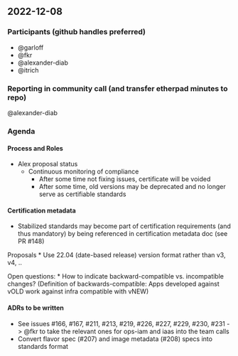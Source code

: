 ## 2022-12-08

### Participants (github handles preferred)
* @garloff
* @fkr
* @alexander-diab
* @itrich

### Reporting in community call (and transfer etherpad minutes to repo)
@alexander-diab

### Agenda

#### Process and Roles
* Alex proposal status
	- Continuous monitoring of compliance
		* After some time not fixing issues, certificate will be voided
		* After some time, old versions may be deprecated and no longer serve as certifiable standards

#### Certification metadata
* Stabilized standards may become part of certification requirements (and thus mandatory) by being referenced in certification metadata doc (see PR #148)

Proposals
	* Use 22.04 (date-based release) version format rather than v3, v4, ..
	
Open questions:
	* How  to indicate backward-compatible vs. incompatible changes?
		(Definition of backwards-compatible: Apps developed against vOLD work against infra compatible with vNEW)

#### ADRs to be written
* See issues #166, #167, #211, #213, #219, #226, #227, #229, #230, #231
  -> @fkr to take the relevant ones for ops-iam and iaas into the team calls
* Convert flavor spec (#207) and image metadata (#208) specs into standards format
